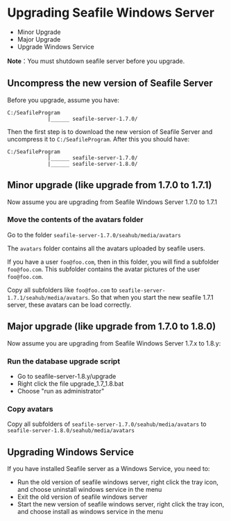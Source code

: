 # Upgrading Seafile Windows Server

- Minor Upgrade
- Major Upgrade
- Upgrade Windows Service

**Note**：You must shutdown seafile server before you upgrade.
## Uncompress the new version of Seafile Server

Before you upgrade, assume you have:
```
C:/SeafileProgram
             |______ seafile-server-1.7.0/
```
Then the first step is to download the new version of Seafile Server and uncompress it to ``C:/SeafileProgram``. After this you should have:
```
C:/SeafileProgram
             |______ seafile-server-1.7.0/
             |______ seafile-server-1.8.0/
```
## Minor upgrade (like upgrade from 1.7.0 to 1.7.1)

Now assume you are upgrading from Seafile Windows Server 1.7.0 to 1.7.1
### Move the contents of the avatars folder

Go to the folder ``seafile-server-1.7.0/seahub/media/avatars``

The ``avatars`` folder contains all the avatars uploaded by seafile users.

If you have a user ``foo@foo.com``, then in this folder, you will find a subfolder ``foo@foo.com``. This subfolder contains the avatar pictures of the user ``foo@foo.com``.

Copy all subfolders like ``foo@foo.com`` to ``seafile-server-1.7.1/seahub/media/avatars``. So that when you start the new seafile 1.7.1 server, these avatars can be load correctly.
## Major upgrade (like upgrade from 1.7.0 to 1.8.0)

Now assume you are upgrading from Seafile Windows Server 1.7.x to 1.8.y:
### Run the database upgrade script

- Go to seafile-server-1.8.y/upgrade
- Right click the file upgrade_1.7_1.8.bat
- Choose "run as administrator"

### Copy avatars

Copy all subfolders of ``seafile-server-1.7.0/seahub/media/avatars`` to ``seafile-server-1.8.0/seahub/media/avatars``
## Upgrading Windows Service

If you have installed Seafile server as a Windows Service, you need to:

- Run the old version of seafile windows server, right click the tray icon, and choose uninstall windows service in the menu
- Exit the old version of seafile windows server
- Start the new version of seafile windows server, right click the tray icon, and choose install as windows service in the menu
